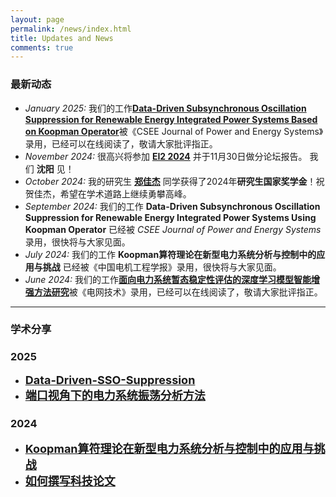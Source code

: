 ```yaml
---
layout: page
permalink: /news/index.html
title: Updates and News
comments: true
---
```


### 最新动态

- *January 2025:* 我们的工作[**Data-Driven Subsynchronous Oscillation Suppression for Renewable Energy Integrated Power Systems Based on Koopman Operator**](https://ieeexplore.ieee.org/document/10838276/)被《CSEE Journal of Power and Energy Systems》录用，已经可以在线阅读了，敬请大家批评指正。
- *November 2024:* 很高兴将参加 **[EI2 2024](https://attend.ieee.org/ei2-2024/panel-sessions/)** 并于11月30日做分论坛报告。 我们 **沈阳** 见！
- *October 2024:* 我的研究生 **[郑佳杰](https://lezheng.org/students/#zhengjiajie)** 同学获得了2024年**研究生国家奖学金**！祝贺佳杰，希望在学术道路上继续勇攀高峰。
- *September 2024:* 我们的工作 **Data-Driven Subsynchronous Oscillation Suppression for Renewable Energy Integrated Power Systems Using Koopman Operator** 已经被 *CSEE Journal of Power and Energy Systems*录用，很快将与大家见面。
- *July 2024:* 我们的工作 **Koopman算符理论在新型电力系统分析与控制中的应用与挑战** 已经被《中国电机工程学报》录用，很快将与大家见面。
- *June 2024:* 我们的工作[**面向电力系统暂态稳定性评估的深度学习模型智能增强方法研究**](https://kns.cnki.net/kcms2/article/abstract?v=sKJ9SXrFdEqSiT3UyVdpzr-zwqxijYDjqhFEDUO8CMRkUYrPHxbdzP2KBN3jd4qEnOqdyUwnUW_Ngymke6Ckri9cVDPVywOt-Eht0zomEpHtUZ_eRjRP4OlT-9aJ13rmdPUdyhqHCxMj10sVh0Iqd3WXZFokvtMs3kT2chj-m7VH47k0V1Nxo3AtL0oZc4VP&uniplatform=NZKPT&language=CHS/)被《电网技术》录用，已经可以在线阅读了，敬请大家批评指正。


---


### 学术分享

### 2025

- [<b><font size=4>Data-Driven-SSO-Suppression</font></b>](https://lezheng.org/news/Data-Driven-SSO-Suppression-CSEEJPES/)
- [<b><font size=4>端口视角下的电力系统振荡分析方法</font></b>](https://lezheng.org/news/port-review/)


### 2024

- [<b><font size=4>Koopman算符理论在新型电力系统分析与控制中的应用与挑战</font></b>](https://lezheng.org/news/koopman-review/)
- [<b><font size=4>如何撰写科技论文</font></b>](https://lezheng.org/news/how-to-write-paper/)

